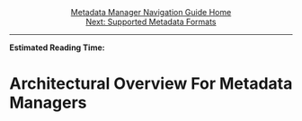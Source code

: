 <div align="center"><a href="/onestop/metadata-manager">Metadata Manager Navigation Guide Home</a></div>
<div align="center"><a href="/onestop/metadata-manager/metadata-formats">Next: Supported Metadata Formats</a></div>
<hr>

**Estimated Reading Time:**

# Architectural Overview For Metadata Managers